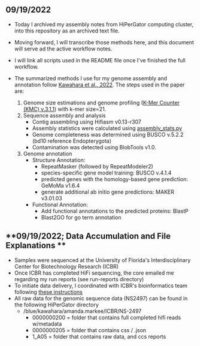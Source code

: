 
## **09/19/2022**

- Today I archived my assembly notes from HiPerGator computing cluster, into this repository as an archived text file.
- Moving forward, I will transcribe those methods here, and this document will serve ad the active workflow notes.
- I will link all scripts used in the README file once I've finished the full workflow.

- The summarized methods I use for my genome assembly and annotation follow [Kawahara et al., 2022](https://doi.org/10.46471/gigabyte.64). 
 The steps used in the paper are:
   1. Genome size estimations and genome profiling ([K-Mer Counter (KMC) v.3.1.1](https://github.com/refresh-bio/KMC)) with k-mer size=21.
   2. Sequence assembly and analysis
      - Contig assembling using Hifiasm v0.13-r307
      - Assembly statistics were calculated using [assembly_stats.py](https://github.com/MikeTrizna/assembly_stats)
      - Genome completeness was determined using BUSCO v.5.2.2 (bd10 reference Endopterygota)
      - Contamination was detected using BlobTools v1.0.
   3. Genome annotation
      - Structure Annotation: 
         - RepeatMasker (followed by RepeatModeler2) 
         - species-specific gene model training: BUSCO v.4.1.4
         - predicted genes with the homology-based gene prediction: GeMoMa v1.6.4
         - generate additional ab initio gene predictions: MAKER v3.01.03
      - Functional Annotation:
         - Add functional annotations to the predicted proteins: BlastP
         - Blast2GO for go term annotation

## **09/19/2022; Data Accumulation and File Explanations **

- Samples were sequenced at the University of Florida's Interdisciplinary Center for Biotechnology Research (ICBR)
- Once ICBR has completed HiFi sequencing, the core emailed me regarding my run reports (see run-reports directory)
- To initiate data delivery, I coordinated with ICBR's bioinformatics team following [these instructions](https://biotech.ufl.edu/wp-content/uploads/2022/04/Configuring-Globus-with-ICBR-as-a-HiPerGator-Account-Holder.pdf)
- All raw data for the genomic sequence data (NS2497) can be found in the following HiPerGator directory
  - /blue/kawahara/amanda.markee/ICBR/NS-2497
      - 0000000200 = folder that contains full completed hifi reads w/metadata
      - 0000000205 = folder that contains css / .json  
      - 1_A05 = folder that contains raw data, and ccs reports


